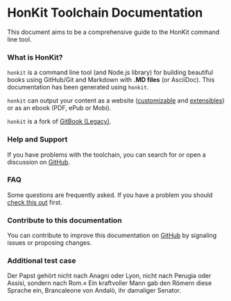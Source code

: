 # HonKit Toolchain Documentation

This document aims to be a comprehensive guide to the HonKit command line tool.

### What is HonKit?

`honkit` is a command line tool (and Node.js library) for building beautiful books using GitHub/Git and Markdown with **.MD files** (or AsciiDoc). This documentation has been generated using `honkit`.

`honkit` can output your content as a website ([customizable](themes/README.md) and [extensibles](plugins/README.md)) or as an ebook (PDF, ePub or Mobi).

`honkit` is a fork of [GitBook (Legacy)](https://github.com/GitbookIO/gitbook).

### Help and Support

If you have problems with the toolchain, you can search for or open a discussion on [GitHub](https://github.com/honkit/honkit).

### FAQ

Some questions are frequently asked. If you have a problem you should  [check this out](faq.md) first.

### Contribute to this documentation

You can contribute to improve this documentation on [GitHub](https://github.com/honkit/honkit) by signaling issues or proposing changes.

### Additional test case

Der Papst gehört nicht nach Anagni oder Lyon, nicht nach Perugia oder Assisi, sondern nach Rom.« Ein kraftvoller Mann gab den Römern diese Sprache ein, Brancaleone von Andalò, ihr damaliger Senator.

